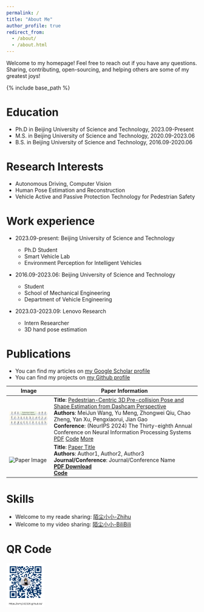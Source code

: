 ```yaml
---
permalink: /
title: "About Me"
author_profile: true
redirect_from: 
  - /about/
  - /about.html
---
```


Welcome to my homepage! Feel free to reach out if you have any questions. Sharing, contributing, open-sourcing, and helping others are some of my greatest joys!

{% include base_path %}

Education
======
* Ph.D in Beijing University of Science and Technology, 2023.09-Present
* M.S. in Beijing University of Science and Technology, 2020.09-2023.06
* B.S. in Beijing University of Science and Technology, 2016.09-2020.06

Research Interests
======
* Autonomous Driving, Computer Vision
* Human Pose Estimation and Reconstruction
* Vehicle Active and Passive Protection Technology for Pedestrian Safety

Work experience
======
* 2023.09-present: Beijing University of Science and Technology
  * Ph.D Student
  * Smart Vehicle Lab 
  * Environment Perception for Intelligent Vehicles
    
* 2016.09-2023.06: Beijing University of Science and Technology
  * Student
  * School of Mechanical Engineering
  * Department of Vehicle Engineering

* 2023.03-2023.09: Lenovo Research
  * Intern Researcher
  * 3D hand pose estimation
  
Publications
======
* You can find my articles on [my Google Scholar profile](https://scholar.google.com/citations?user=Ganf8zgAAAAJ&hl=zh-CN)
* You can find my projects on [my Github profile](https://github.com/wmj142326)

| Image | Paper Information |
| --- | --- |
| <img src="https://github.com/wmj142326/PVCP/blob/master/image/PVCP_dataset.png" width="200" height="auto"> | **Title**: [Pedestrian-Centric 3D Pre-collision Pose and Shape Estimation from Dashcam Perspective](https://scholar.google.com/scholar?hl=zh-CN&as_sdt=0%2C5&q=Pedestrian-Centric+3D+Pre-collision+Pose+and+Shape+Estimation+from+Dashcam+Perspective&btnG=)  <br> **Authors**: MeiJun Wang, Yu Meng, Zhongwei Qiu, Chao Zheng, Yan Xu, Pengxiaorui, Jian Gao  <br> **Conference**: (NeurIPS 2024) The Thirty-eighth Annual Conference on Neural Information Processing Systems  <br> [PDF](https://openreview.net/pdf?id=ldvfaYzG35)       [Code](https://github.com/wmj142326/PVCP)      [More](https://neurips.cc/virtual/2024/poster/93814)|
| ![Paper Image](image_link) | **Title**: [Paper Title](paper_link)  <br> **Authors**: Author1, Author2, Author3  <br> **Journal/Conference**: Journal/Conference Name  <br> **[PDF Download](pdf_link)**  <br> **[Code](code_link)** |


  
Skills
======
* Welcome to my reade sharing: [陌尘小小-Zhihu](https://www.zhihu.com/people/mochenxiaoxiao)
* Welcome to my video sharing: [陌尘小小-BiliBili](https://space.bilibili.com/384233049)

QR Code
======
  <img src="../images/QR_code.png" alt="QR code" style="width: 20%; height: auto;" />
